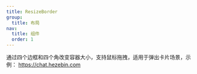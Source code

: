 ```yaml
---
title: ResizeBorder
group: 
  title: 布局
nav:
  title: 组件
  order: 1
---
```


通过四个边框和四个角改变容器大小，支持鼠标拖拽，适用于弹出卡片场景，示例： https://chat.hezebin.com

<code src="./examples/ResizeBorder/index.tsx"></code>

<API id="ResizeBorder"></API>
